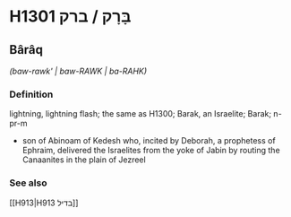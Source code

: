 # H1301 בָּרָק / ברק

## Bârâq

_(baw-rawk' | baw-RAWK | ba-RAHK)_

### Definition

lightning, lightning flash; the same as H1300; Barak, an Israelite; Barak; n-pr-m

- son of Abinoam of Kedesh who, incited by Deborah, a prophetess of Ephraim, delivered the Israelites from the yoke of Jabin by routing the Canaanites in the plain of Jezreel

### See also

[[H913|H913 בדיל]]
